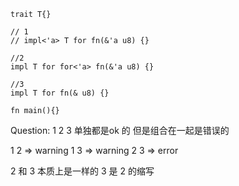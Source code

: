 ```
trait T{}

// 1
// impl<'a> T for fn(&'a u8) {}

//2
impl T for for<'a> fn(&'a u8) {}

//3
impl T for fn(& u8) {}

fn main(){}
```

Question:
1 2 3 单独都是ok 的
但是组合在一起是错误的

1 2 => warning
1 3 => warning
2 3 => error


2 和 3 本质上是一样的
3 是 2 的缩写

